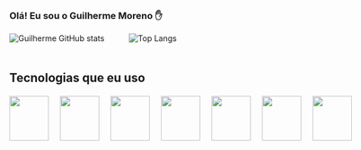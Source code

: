 ### Olá! Eu sou o Guilherme Moreno ✋

<div style="display: inline-block; margin-bottom: 20px;">
  <img style="margin-right: 40px;" src="https://github-readme-stats.vercel.app/api?username=Gui250&show_icons=true&theme=radical" alt="Guilherme GitHub stats" />
  <img style="margin-right: 40px;" src="https://github-readme-stats.vercel.app/api/top-langs/?username=gui250&layout=compact" alt="Top Langs" />
</div>

## Tecnologias que eu uso

<div style="display: flex; align-items: center; gap: 20px; margin-top: 20px;">
  <img height="80" width="70" src="https://cdn.jsdelivr.net/gh/devicons/devicon@latest/icons/java/java-original-wordmark.svg" />
  <img height="80" width="70" src="https://cdn.jsdelivr.net/gh/devicons/devicon@latest/icons/javascript/javascript-original.svg" />
  <img height="80" width="70" src="https://cdn.jsdelivr.net/gh/devicons/devicon@latest/icons/typescript/typescript-original.svg" />
  <img height="80" width="70" src="https://cdn.jsdelivr.net/gh/devicons/devicon@latest/icons/nodejs/nodejs-original-wordmark.svg" />
  <img height="80" width="70" src="https://cdn.jsdelivr.net/gh/devicons/devicon@latest/icons/react/react-original.svg" />
  <img height="80" width="70" src="https://cdn.jsdelivr.net/gh/devicons/devicon@latest/icons/html5/html5-original-wordmark.svg" />
  <img height="80" width="70" src="https://cdn.jsdelivr.net/gh/devicons/devicon@latest/icons/css3/css3-original.svg" />
</div>
